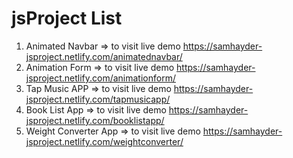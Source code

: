 # jsProject List
1. Animated Navbar => to visit live demo https://samhayder-jsproject.netlify.com/animatednavbar/
2. Animation Form => to visit live demo https://samhayder-jsproject.netlify.com/animationform/
3. Tap Music APP => to visit live demo https://samhayder-jsproject.netlify.com/tapmusicapp/
4. Book List App => to visit live demo https://samhayder-jsproject.netlify.com/booklistapp/
5. Weight Converter App => to visit live demo https://samhayder-jsproject.netlify.com/weightconverter/
